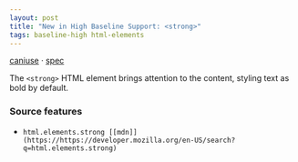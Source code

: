 ```yaml
---
layout: post
title: "New in High Baseline Support: <strong>"
tags: baseline-high html-elements
---
```


[caniuse](https://caniuse.com/?search=strong) · [spec](https://html.spec.whatwg.org/multipage/text-level-semantics.html#the-strong-element)

The `<strong>` HTML element brings attention to the content, styling text as bold by default.

### Source features

- ``html.elements.strong [[mdn]](https://https://developer.mozilla.org/en-US/search?q=html.elements.strong)``
